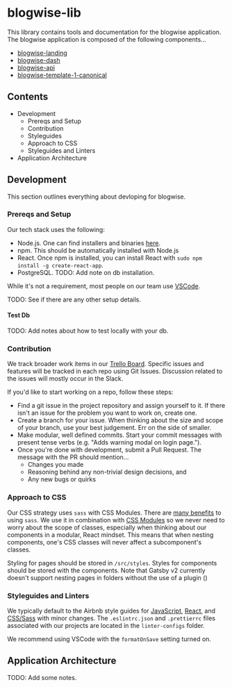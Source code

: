 # blogwise-lib

This library contains tools and documentation for the blogwise application. The
blogwise application is composed of the following components...

- [blogwise-landing](https://github.com/nputnam-hu/blogwise-landing)
- [blogwise-dash](https://github.com/nputnam-hu/blogwise-dash)
- [blogwise-api](https://github.com/nputnam-hu/blogwise-api)
- [blogwise-template-1-canonical](https://github.com/nputnam-hu/blogwise-template-1-canonical)

## Contents

- Development
  - Prereqs and Setup
  - Contribution
  - Styleguides
  - Approach to CSS
  - Styleguides and Linters
- Application Architecture

## Development

This section outlines everything about devloping for blogwise.

### Prereqs and Setup

Our tech stack uses the following:

- Node.js. One can find installers and binaries
  [here](https://nodejs.org/en/download/).
- npm. This should be automatically installed with Node.js
- React. Once npm is installed, you can install React with `sudo npm install -g create-react-app`.
- PostgreSQL. TODO: Add note on db installation.

While it's not a requirement, most people on our team use
[VSCode](https://code.visualstudio.com/download).

TODO: See if there are any other setup details.

#### Test Db

TODO: Add notes about how to test locally with your db.

### Contribution

We track broader work items in our [Trello
Board](https://trello.com/b/epw6kWdq/blogwise). Specific issues and features
will be tracked in each repo using Git Issues. Discussion related to the issues
will mostly occur in the Slack.

If you'd like to start working on a repo, follow these steps:

- Find a git issue in the project repository and assign yourself to it. If there
  isn't an issue for the problem you want to work on, create one.
- Create a branch for your issue. When thinking about the size and scope of your
  branch, use your best judgement. Err on the side of smaller.
- Make modular, well defined commits. Start your commit messages with present
  tense verbs (e.g. "Adds warning modal on login page.").
- Once you're done with development, submit a Pull Request. The message with the
  PR should mention...
  - Changes you made
  - Reasoning behind any non-trivial design decisions, and
  - Any new bugs or quirks

### Approach to CSS

Our CSS strategy uses `sass` with CSS Modules. There are [many
benefits](https://raygun.com/blog/10-reasons-css-preprocessor/) to using `sass`.
We use it in combination with [CSS
Modules](https://css-tricks.com/css-modules-part-1-need/) so we never need to
worry about the scope of classes, especially when thinking about our components
in a modular, React mindset. This means that when nesting components, one's CSS
classes will never affect a subcomponent's classes.

Styling for pages should be stored in `/src/styles`. Styles for components
should be stored with the components. Note that Gatsby v2 currently doesn't
support nesting pages in folders without the use of a plugin ()

### Styleguides and Linters

We typically default to the Airbnb style guides for
[JavaScript](https://github.com/airbnb/javascript),
[React](https://github.com/airbnb/javascript/tree/master/react), and
[CSS/Sass](https://github.com/airbnb/css) with minor changes. The
`.eslintrc.json` and `.prettierrc` files associated with our projects are
located in the `linter-configs` folder.

We recommend using VSCode with the `formatOnSave` setting turned on.

## Application Architecture

TODO: Add some notes.
